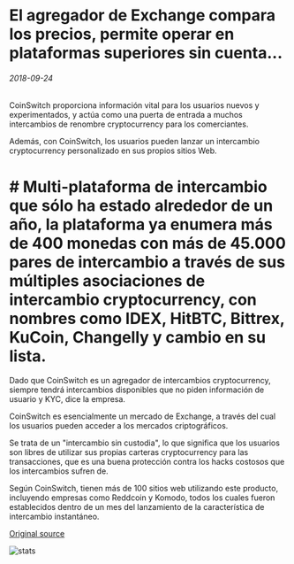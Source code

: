 # El agregador de Exchange compara los precios, permite operar en plataformas superiores sin cuenta...

###### 2018-09-24

CoinSwitch proporciona información vital para los usuarios nuevos y experimentados, y actúa como una puerta de entrada a muchos intercambios de renombre cryptocurrency para los comerciantes.

Además, con CoinSwitch, los usuarios pueden lanzar un intercambio cryptocurrency personalizado en sus propios sitios Web.

# # Multi-plataforma de intercambio que sólo ha estado alrededor de un año, la plataforma ya enumera más de 400 monedas con más de 45.000 pares de intercambio a través de sus múltiples asociaciones de intercambio cryptocurrency, con nombres como IDEX, HitBTC, Bittrex, KuCoin, Changelly y cambio en su lista.

Dado que CoinSwitch es un agregador de intercambios cryptocurrency, siempre tendrá intercambios disponibles que no piden información de usuario y KYC, dice la empresa.

CoinSwitch es esencialmente un mercado de Exchange, a través del cual los usuarios pueden acceder a los mercados criptográficos.

Se trata de un "intercambio sin custodia", lo que significa que los usuarios son libres de utilizar sus propias carteras cryptocurrency para las transacciones, que es una buena protección contra los hacks costosos que los intercambios sufren de.

Según CoinSwitch, tienen más de 100 sitios web utilizando este producto, incluyendo empresas como Reddcoin y Komodo, todos los cuales fueron establecidos dentro de un mes del lanzamiento de la característica de intercambio instantáneo.

[Original source](https://cointelegraph.com/news/exchange-aggregator-compares-prices-allows-trading-on-top-platforms-without-an-account)

![stats](https://c.statcounter.com/11760860/0/a89fa40b/1/ "stats")